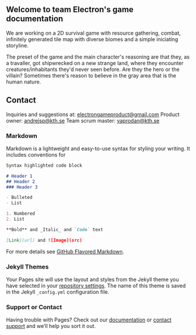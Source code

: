 ## Welcome to team Electron's game documentation

We are working on a 2D survival game with resource gathering, combat, infinitely generated tile map with diverse biomes and a simple iniciating storyline.

The preset of the game and the main character's reasoning are that they, as a travaller, got shipwrecked on a new strange land, where they encounter creatures/inhabitants they'd never seen before. Are they the hero or the villain? Sometimes there's reason to believe in the gray area that is the human nature.


## Contact

Inquiries and suggestions at: electrongameproduct@gmail.com
Product owner: andrejsp@kth.se
Team scrum master: vaprodan@kth.se

### Markdown

Markdown is a lightweight and easy-to-use syntax for styling your writing. It includes conventions for

```markdown
Syntax highlighted code block

# Header 1
## Header 2
### Header 3

- Bulleted
- List

1. Numbered
2. List

**Bold** and _Italic_ and `Code` text

[Link](url) and ![Image](src)
```

For more details see [GitHub Flavored Markdown](https://guides.github.com/features/mastering-markdown/).

### Jekyll Themes

Your Pages site will use the layout and styles from the Jekyll theme you have selected in your [repository settings](https://github.com/v-a-p/electron/settings/pages). The name of this theme is saved in the Jekyll `_config.yml` configuration file.

### Support or Contact

Having trouble with Pages? Check out our [documentation](https://docs.github.com/categories/github-pages-basics/) or [contact support](https://support.github.com/contact) and we’ll help you sort it out.
